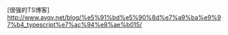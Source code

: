 
[很强的TS博客]
http://www.ayqy.net/blog/%e5%91%bd%e5%90%8d%e7%a9%ba%e9%97%b4_typescript%e7%ac%94%e8%ae%b015/
